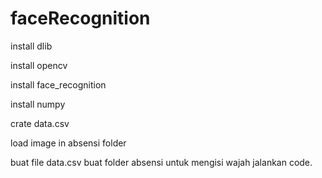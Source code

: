 # faceRecognition

install dlib

install opencv

install face_recognition

install numpy


crate data.csv

load image in absensi folder

buat file data.csv
buat folder absensi untuk mengisi wajah
jalankan code.
